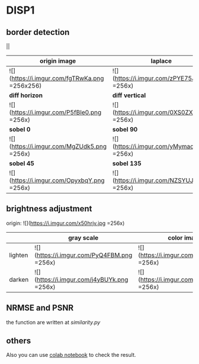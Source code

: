 # DISP1

## border detection


||

|origin image|**laplace** |
| -------- | -------- |
|![](https://i.imgur.com/fgTRwKa.png =256x256)|![](https://i.imgur.com/zPYE75J.png =256x)|
| **diff horizon** | **diff vertical** | 
| ![](https://i.imgur.com/P5fBIe0.png =256x)| ![](https://i.imgur.com/0XS0ZXX.png =256x)
| **sobel 0** | **sobel 90** |
| ![](https://i.imgur.com/MgZUdk5.png =256x) | ![](https://i.imgur.com/yMymacf.png =256x)|
| **sobel 45** | **sobel 135** |
|![](https://i.imgur.com/OpyxbqY.png =256x) | ![](https://i.imgur.com/NZSYUJD.png =256x)|

## brightness adjustment

origin:
![](https://i.imgur.com/x50hrjv.jpg =256x)

| | gray scale| color image|
|-- | - | - |
|lighten |![](https://i.imgur.com/PyQ4FBM.png =256x)|![](https://i.imgur.com/nXJJ3Tf.png =256x)|
| darken|![](https://i.imgur.com/j4yBUYk.png =256x)|![](https://i.imgur.com/hAtsOJy.png =256x)|

## NRMSE and PSNR

the function are written at *similarity.py*

## others

Also you can use [colab notebook](https://colab.research.google.com/drive/1mytXKnF3d4_IPPtixo8Ffq_8QLcGfIiM?usp=sharing) to check the result.

     
